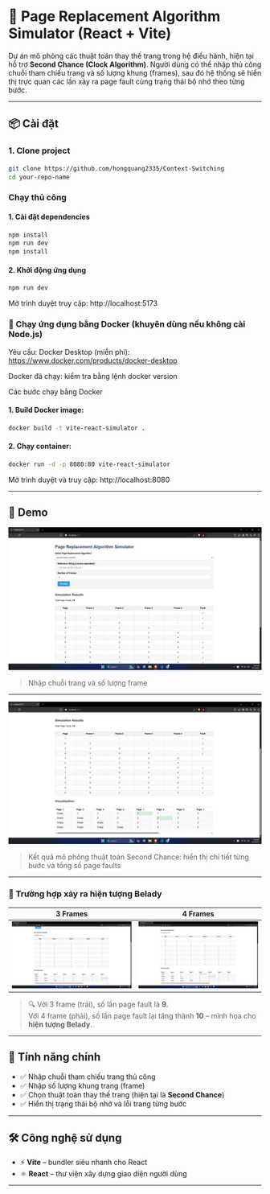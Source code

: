 # 🔄 Page Replacement Algorithm Simulator (React + Vite)

Dự án mô phỏng các thuật toán thay thế trang trong hệ điều hành, hiện tại hỗ trợ **Second Chance (Clock Algorithm)**. Người dùng có thể nhập thủ công chuỗi tham chiếu trang và số lượng khung (frames), sau đó hệ thống sẽ hiển thị trực quan các lần xảy ra page fault cùng trạng thái bộ nhớ theo từng bước.

---

## 📦 Cài đặt

### 1. Clone project

```bash
git clone https://github.com/hongquang2335/Context-Switching
cd your-repo-name

```
### Chạy thủ công

#### 1. Cài đặt dependencies

```bash
npm install
npm run dev
npm install

```
#### 2. Khởi động ứng dụng

```bash
npm run dev
```
Mở trình duyệt truy cập: http://localhost:5173

### 🐳 Chạy ứng dụng bằng Docker (khuyên dùng nếu không cài Node.js)
Yêu cầu:
Docker Desktop (miễn phí): https://www.docker.com/products/docker-desktop

Docker đã chạy: kiểm tra bằng lệnh docker version

Các bước chạy bằng Docker

#### 1. Build Docker image:

```bash
docker build -t vite-react-simulator .

```
#### 2. Chạy container:

```bash
docker run -d -p 8080:80 vite-react-simulator
```

Mở trình duyệt và truy cập: http://localhost:8080


---
## 🚀 Demo
![Nhập input](./assets/nhap_input.png)
> Nhập chuỗi trang và số lượng frame

---

![Kết quả mô phỏng](./assets/output.png)
> Kết quả mô phỏng thuật toán Second Chance: hiển thị chi tiết từng bước và tổng số page faults

---
### 📸 Trường hợp xảy ra hiện tượng Belady

| 3 Frames | 4 Frames |
|----------|----------|
| <img src="./assets/truong_hop_xay_ra_belady.png" width="400"/> | <img src="./assets/output.png" width="400"/> |

> 🔍 Với 3 frame (trái), số lần page fault là **9**.  
> Với 4 frame (phải), số lần page fault lại tăng thành **10** – minh họa cho **hiện tượng Belady**.

---

## 🧠 Tính năng chính

- ✅ Nhập chuỗi tham chiếu trang thủ công
- ✅ Nhập số lượng khung trang (frame)
- ✅ Chọn thuật toán thay thế trang (hiện tại là **Second Chance**)
- ✅ Hiển thị trạng thái bộ nhớ và lỗi trang từng bước

---

## 🛠️ Công nghệ sử dụng

- ⚡ **Vite** – bundler siêu nhanh cho React
- ⚛️ **React** – thư viện xây dựng giao diện người dùng

---
